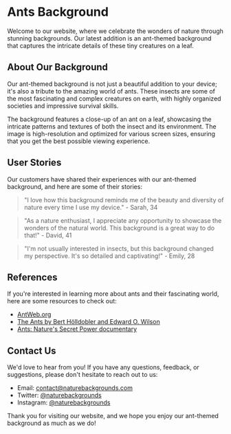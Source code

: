 <!--font:Raleway-->

# Ants Background

Welcome to our website, where we celebrate the wonders of nature through stunning backgrounds. Our latest addition is an ant-themed background that captures the intricate details of these tiny creatures on a leaf.

## About Our Background

Our ant-themed background is not just a beautiful addition to your device; it's also a tribute to the amazing world of ants. These insects are some of the most fascinating and complex creatures on earth, with highly organized societies and impressive survival skills.

The background features a close-up of an ant on a leaf, showcasing the intricate patterns and textures of both the insect and its environment. The image is high-resolution and optimized for various screen sizes, ensuring that you get the best possible viewing experience.

## User Stories

Our customers have shared their experiences with our ant-themed background, and here are some of their stories:

> "I love how this background reminds me of the beauty and diversity of nature every time I use my device." - Sarah, 34

> "As a nature enthusiast, I appreciate any opportunity to showcase the wonders of the natural world. This background is a great way to do that!" - David, 41

> "I'm not usually interested in insects, but this background changed my perspective. It's so detailed and captivating!" - Emily, 28

## References

If you're interested in learning more about ants and their fascinating world, here are some resources to check out:

- [AntWeb.org](#)
- [The Ants by Bert Hölldobler and Edward O. Wilson](#)
- [Ants: Nature's Secret Power documentary](#)

## Contact Us

We'd love to hear from you! If you have any questions, feedback, or suggestions, please don't hesitate to reach out to us:

- Email: contact@naturebackgrounds.com
- Twitter: [@naturebackgrounds](#)
- Instagram: [@naturebackgrounds](#)

Thank you for visiting our website, and we hope you enjoy our ant-themed background as much as we do!

<!--

Write me content for website with wallpaper which alt text is:

"A close-up of an ant on a leaf"

The name/title of the page should not be 1:1 copy of the alt text but rather a real content of the website which is using this wallpaper.

- Use markdown format 
- Start with heading
- Heading should be short and concise
- The content should look like a real website 
- The website should not be about the wallpaper, wallpaper is just a related background
- Heading should be contain work "wallpaper" or "background"
- Include real sections like references, contact, user stories, etc. use things relevant to the page purpose.
- Feel free to use structure like headings, bullets, numbering, blockquotes, paragraphs, horizontal lines, etc.
- You can use formatting like bold or _italic_
- You can include UTF-8 emojis
- Links should be only #hash anchors (and you can refer to the document itself)
- Do not include images


---


# Discover Nature's Wonders with our Ant-Themed Wallpaper

Welcome to our website, where we celebrate the beauty and diversity of nature through stunning wallpapers. Our latest addition is an ant-themed wallpaper that captures the intricate details of these tiny creatures on a leaf.

## About Our Wallpaper

Our ant-themed wallpaper is not just a beautiful background for your device; it's also a tribute to the amazing world of ants. These insects are some of the most fascinating and complex creatures on earth, with highly organized societies and impressive survival skills.

The wallpaper features a close-up of an ant on a leaf, showcasing the intricate patterns and textures of both the insect and its environment. The image is high-resolution and optimized for various screen sizes, ensuring that you get the best possible viewing experience.

## User Stories

Our customers have shared their experiences with our ant-themed wallpaper, and here are some of their stories:

> "I love the detail and clarity of this wallpaper. It's like having a tiny world on my phone screen!" - Maria, 27

> "As an entomologist, I appreciate any opportunity to showcase the beauty of insects. This wallpaper is a great conversation starter!" - Dr. Lee, 45

> "I'm not usually a fan of bugs, but this wallpaper changed my mind. It's so captivating and calming to look at." - John, 32

## References

If you're interested in learning more about ants and their fascinating world, here are some resources to check out:

- [AntWeb.org](#)
- [The Ants by Bert Hölldobler and Edward O. Wilson](#)
- [Ants: Nature's Secret Power documentary](#)

## Contact Us

We'd love to hear from you! If you have any questions, feedback, or suggestions, please don't hesitate to reach out to us:

- Email: contact@naturewallpapers.com
- Twitter: [@naturewallpapers](#)
- Instagram: [@naturewallpapers](#)

Thank you for visiting our website, and we hope you enjoy our ant-themed wallpaper as much as we do!


---


Heading should not include word "wallpaper". The website should not be about the wallpaper itself, wallpaper is just a related background, rewrite whole content.


---


# Explore the Fascinating World of Ants with Our Latest Nature-Themed Background

Welcome to our website, where we celebrate the wonders of nature through stunning backgrounds. Our latest addition is an ant-themed background that captures the intricate details of these tiny creatures on a leaf.

## About Our Background

Our ant-themed background is not just a beautiful addition to your device; it's also a tribute to the amazing world of ants. These insects are some of the most fascinating and complex creatures on earth, with highly organized societies and impressive survival skills.

The background features a close-up of an ant on a leaf, showcasing the intricate patterns and textures of both the insect and its environment. The image is high-resolution and optimized for various screen sizes, ensuring that you get the best possible viewing experience.

## User Stories

Our customers have shared their experiences with our ant-themed background, and here are some of their stories:

> "I love how this background reminds me of the beauty and diversity of nature every time I use my device." - Sarah, 34

> "As a nature enthusiast, I appreciate any opportunity to showcase the wonders of the natural world. This background is a great way to do that!" - David, 41

> "I'm not usually interested in insects, but this background changed my perspective. It's so detailed and captivating!" - Emily, 28

## References

If you're interested in learning more about ants and their fascinating world, here are some resources to check out:

- [AntWeb.org](#)
- [The Ants by Bert Hölldobler and Edward O. Wilson](#)
- [Ants: Nature's Secret Power documentary](#)

## Contact Us

We'd love to hear from you! If you have any questions, feedback, or suggestions, please don't hesitate to reach out to us:

- Email: contact@naturebackgrounds.com
- Twitter: [@naturebackgrounds](#)
- Instagram: [@naturebackgrounds](#)

Thank you for visiting our website, and we hope you enjoy our ant-themed background as much as we do!

-->

